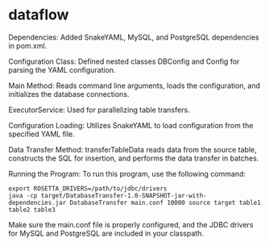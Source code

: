 # dataflow

Dependencies: Added SnakeYAML, MySQL, and PostgreSQL dependencies in pom.xml.

Configuration Class: Defined nested classes DBConfig and Config for parsing the YAML configuration.

Main Method: Reads command line arguments, loads the configuration, and initializes the database connections.

ExecutorService: Used for parallelizing table transfers.

Configuration Loading: Utilizes SnakeYAML to load configuration from the specified YAML file.

Data Transfer Method: transferTableData reads data from the source table, constructs the SQL for insertion, and performs the data transfer in batches.

Running the Program:
To run this program, use the following command:

```
export ROSETTA_DRIVERS=/path/to/jdbc/drivers
java -cp target/DatabaseTransfer-1.0-SNAPSHOT-jar-with-dependencies.jar DatabaseTransfer main.conf 10000 source target table1 table2 table3

```
Make sure the main.conf file is properly configured, and the JDBC drivers for MySQL and PostgreSQL are included in your classpath.
